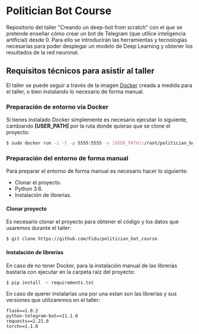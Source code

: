 # Politician Bot Course
Repositorio del taller "Creando un deep-bot from scratch" con el que se pretende enseñar 
cómo crear un bot de Telegram (que utilice inteligencia artificial) desde 0. Para ello se
introducirán las herramientas y tecnologı́as necesarias para poder desplegar un modelo de 
Deep Learning y obtener los resultados de la red neuronal.

## Requisitos técnicos para asistir al taller
El taller se puede seguir a través de la imagen [Docker](https://www.docker.com/) creada 
a medida para el taller, o bien instalando lo necesario de forma manual.

### Preparación de entorno vía Docker
Si tienes instalado Docker simplemente es necesario ejecutar lo siguiente, cambiando 
**[USER_PATH]** por la ruta donde quieras que se clone el proyecto:

```bash
$ sudo docker run -i -t -p 5555:5555 -v [USER_PATH]:/root/politician_bot_course  edgarperezsampedro/politician_bot_course:latest
```

### Preparación del entorno de forma manual
Para preparar el entorno de forma manual es necesario hacer lo siguiente:

* Clonar el proyecto.
* Python 3.6.
* Instalación de librerias.

#### Clonar proyecto
Es necesario clonar el proyecto para obtener el código y los datos que usaremos durante el taller:

```bash
$ git clone https://github.com/Fidu/politician_bot_course
```

#### Instalación de librerías
En caso de no tener Docker, para la instalación manual de las librerías bastaría con ejecutar en la carpeta raiz del proyecto:

```bash
$ pip install -r requirements.txt
```

En caso de querer instalarlas una por una estan son las librerías y sus versiones que 
utilizaremos en el taller:

```text
flask==1.0.2
python-telegram-bot==11.1.0
requests==2.21.0
torch==1.1.0
```

